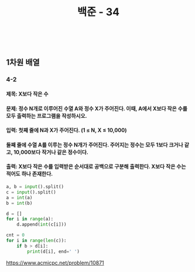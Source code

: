 ﻿---
layout: post
title: "백준 - 34"
category: studylog
tags: algorithm
---

<br>

## 1차원 배열

### 4-2

#### 제목: X보다 작은 수

#### 문제: 정수 N개로 이루어진 수열 A와 정수 X가 주어진다. 이때, A에서 X보다 작은 수를 모두 출력하는 프로그램을 작성하시오.

#### 입력: 첫째 줄에 N과 X가 주어진다. (1 ≤ N, X ≤ 10,000)

#### 둘째 줄에 수열 A를 이루는 정수 N개가 주어진다. 주어지는 정수는 모두 1보다 크거나 같고, 10,000보다 작거나 같은 정수이다.

#### 출력: X보다 작은 수를 입력받은 순서대로 공백으로 구분해 출력한다. X보다 작은 수는 적어도 하나 존재한다.

```python
a, b = input().split()
c = input().split()
a = int(a)
b = int(b)

d = []
for i in range(a):
    d.append(int(c[i]))

cnt = 0
for i in range(len(c)):
    if b > d[i]:
        print(d[i], end=' ')
```

https://www.acmicpc.net/problem/10871
